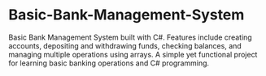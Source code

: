 # Basic-Bank-Management-System
Basic Bank Management System built with C#. Features include creating accounts, depositing and withdrawing funds, checking balances, and managing multiple operations using arrays. A simple yet functional project for learning basic banking operations and C# programming.
